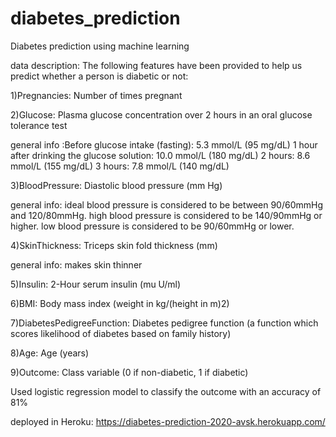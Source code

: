 # diabetes_prediction
Diabetes prediction using machine learning

data description: The following features have been provided to help us predict whether a person is diabetic or not:

1)Pregnancies: Number of times pregnant

2)Glucose: Plasma glucose concentration over 2 hours in an oral glucose tolerance test

general info :Before glucose intake (fasting): 5.3 mmol/L (95 mg/dL) 1 hour after drinking the glucose solution: 10.0 mmol/L (180 mg/dL) 2 hours: 8.6 mmol/L (155 mg/dL) 3 hours: 7.8 mmol/L (140 mg/dL)

3)BloodPressure: Diastolic blood pressure (mm Hg)

general info: ideal blood pressure is considered to be between 90/60mmHg and 120/80mmHg. high blood pressure is considered to be 140/90mmHg or higher. low blood pressure is considered to be 90/60mmHg or lower.

4)SkinThickness: Triceps skin fold thickness (mm)

general info: makes skin thinner

5)Insulin: 2-Hour serum insulin (mu U/ml)

6)BMI: Body mass index (weight in kg/(height in m)2)

7)DiabetesPedigreeFunction: Diabetes pedigree function (a function which scores likelihood of diabetes based on family history)

8)Age: Age (years)

9)Outcome: Class variable (0 if non-diabetic, 1 if diabetic)

Used logistic regression model to classify the outcome with an accuracy of 81%

deployed in Heroku:
https://diabetes-prediction-2020-avsk.herokuapp.com/
